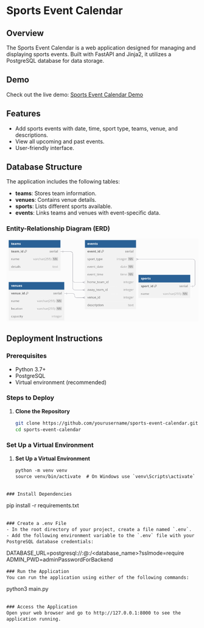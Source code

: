 # Sports Event Calendar

## Overview
The Sports Event Calendar is a web application designed for managing and displaying sports events. Built with FastAPI and Jinja2, it utilizes a PostgreSQL database for data storage.

## Demo
Check out the live demo: [Sports Event Calendar Demo](https://coding-exercise-be.vercel.app/)

## Features
- Add sports events with date, time, sport type, teams, venue, and descriptions.
- View all upcoming and past events.
- User-friendly interface.

## Database Structure
The application includes the following tables:
- **teams**: Stores team information.
- **venues**: Contains venue details.
- **sports**: Lists different sports available.
- **events**: Links teams and venues with event-specific data.

### Entity-Relationship Diagram (ERD)
![Entity-Relationship Diagram](erd.png)

## Deployment Instructions

### Prerequisites
- Python 3.7+
- PostgreSQL
- Virtual environment (recommended)

### Steps to Deploy
1. **Clone the Repository**
   ```bash
   git clone https://github.com/yourusername/sports-event-calendar.git
   cd sports-event-calendar
   ```



### Set Up a Virtual Environment

1. **Set Up a Virtual Environment**
   ```
   python -m venv venv
   source venv/bin/activate  # On Windows use `venv\Scripts\activate`
```

### Install Dependencies

```
pip install -r requirements.txt
```

### Create a .env File
- In the root directory of your project, create a file named `.env`.
- Add the following environment variable to the `.env` file with your PostgreSQL database credentials:

  ```
  DATABASE_URL=postgresql://<username>:<password>@<hostname>:<port>/<database_name>?sslmode=require
  ADMIN_PWD=adminPasswordForBackend
  ```
### Run the Application
You can run the application using either of the following commands:

```
python3 main.py
```

### Access the Application
Open your web browser and go to http://127.0.0.1:8000 to see the application running.


